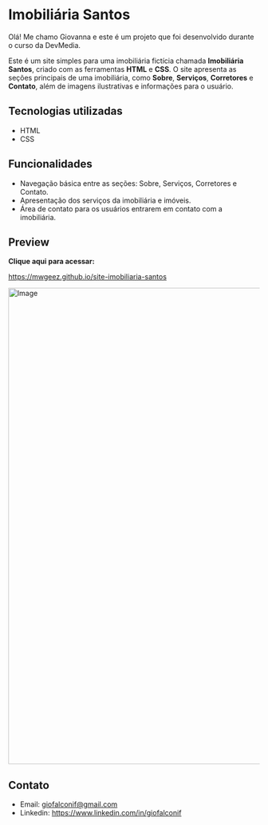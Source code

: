 # Imobiliária Santos

Olá! Me chamo Giovanna e este é um projeto que foi desenvolvido durante o curso da DevMedia.

Este é um site simples para uma imobiliária fictícia chamada **Imobiliária Santos**, criado com as ferramentas **HTML** e **CSS**. O site apresenta as seções principais de uma imobiliária, como **Sobre**, **Serviços**, **Corretores** e **Contato**, além de imagens ilustrativas e informações para o usuário.

## Tecnologias utilizadas

- HTML  
- CSS

## Funcionalidades

- Navegação básica entre as seções: Sobre, Serviços, Corretores e Contato.  
- Apresentação dos serviços da imobiliária e imóveis.  
- Área de contato para os usuários entrarem em contato com a imobiliária.

## Preview

**Clique aqui para acessar:**

https://mwgeez.github.io/site-imobiliaria-santos

<img width="1856" height="955" alt="Image" src="https://github.com/user-attachments/assets/a0e975a2-0084-4df7-8a88-d1b839bc60c1" />

## Contato

- Email: giofalconif@gmail.com
- Linkedin: https://www.linkedin.com/in/giofalconif
